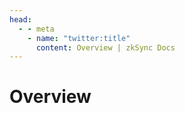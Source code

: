 ```yaml
---
head:
  - - meta
    - name: "twitter:title"
      content: Overview | zkSync Docs
---
```


# Overview
